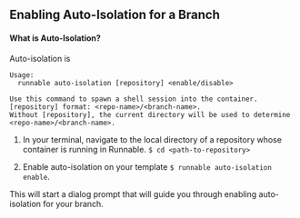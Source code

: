 ## Enabling Auto-Isolation for a Branch

#### What is Auto-Isolation?
  Auto-isolation is

    Usage:
      runnable auto-isolation [repository] <enable/disable>

    Use this command to spawn a shell session into the container.
    [repository] format: <repo-name>/<branch-name>.
    Without [repository], the current directory will be used to determine <repo-name>/<branch-name>.

1. In your terminal, navigate to the local directory of a repository whose container is running in Runnable.
  `$ cd <path-to-repository>`

2. Enable auto-isolation on your template
  `$ runnable auto-isolation enable`.

  This will start a dialog prompt that will guide you through enabling auto-isolation for your branch.
